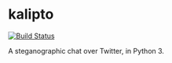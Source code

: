 # kalipto

[![Build Status](https://travis-ci.org/reale/kalipto.svg?branch=master)](https://travis-ci.org/reale/kalipto)

A steganographic chat over Twitter, in Python 3.
